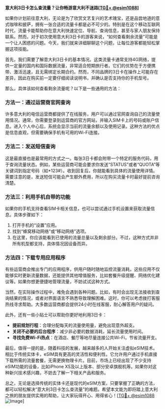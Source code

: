 **意大利3日卡怎么查流量？让你畅游意大利不迷路[[TG💪+ @esim1088](https://t.me/s/esim1088)]**

如果你计划前往意大利，无论是为了欣赏文艺复兴的艺术瑰宝，还是品尝地道的意式咖啡和披萨，拥有一张合适的流量卡都是必不可少的。特别是在这个移动互联网时代，流量卡能帮助你在意大利快速定位、导航、查询信息，甚至与家人朋友保持联系。然而，对于初次使用意大利3日卡的游客来说，“如何查看剩余流量”可能是一个让人困惑的问题。今天，我们就来详细聊聊这个问题，让每位游客都能轻松掌握这项技能。

首先，我们需要了解意大利3日卡的基本情况。这类流量卡通常支持4G网络，提供一定量的国内和国际数据流量，非常适合短期旅行者。它们的优势在于方便携带、激活迅速，且无需绑定长期合约。然而，不同品牌的3日卡在操作上可能存在差异，因此在购买前一定要仔细阅读说明书，并确认是否支持你的手机型号。

那么，具体该如何查看剩余流量呢？以下是一些通用的方法：

### 方法一：通过运营商官网查询

许多意大利的电信运营商都提供了在线服务，用户可以通过官网查询自己的流量使用情况。通常，你需要登录到运营商的官方网站，并输入SIM卡上的号码或账户信息。进入个人中心后，系统会显示当前的流量余额以及使用记录。这种方法的优点是信息直观，但需要确保手机有可用的Wi-Fi连接。

### 方法二：发送短信查询

这是最直接也是最常用的方式之一。每张3日卡都会附带一个特定的服务代码，用于查询流量状态。例如，某些运营商可能会要求你发送“STATUS”或者“QUOTA”等关键词到指定号码（如*123#）。收到回复后，你就能看到具体的流量使用详情。需要注意的是，发送短信可能会产生额外费用，所以在购买流量卡时最好提前咨询清楚。

### 方法三：利用手机自带的功能

如果你的手机支持查看SIM卡相关信息，也可以尝试通过手机设置来获取流量信息。具体步骤如下：
1. 打开手机的“设置”应用。
2. 找到“蜂窝移动网络”或“移动网络”选项。
3. 在这里，你应该能看到已使用的流量总量以及剩余部分。不过，这种方式并非所有机型都支持，具体情况因设备而异。

### 方法四：下载专用应用程序

有些运营商会推出专门的应用程序，供用户随时随地监控流量消耗。这些应用不仅能够实时更新流量数据，还能提供其他增值服务，比如套餐升级提醒、网络优化建议等。如果你想更便捷地管理流量，不妨试试这种方式。

当然，在实际操作过程中，难免会遇到各种问题。比如，有时会出现无法接收到查询结果的情况，或者对界面语言不熟悉导致理解困难。这时，你可以考虑拨打客服热线寻求帮助。大多数运营商都会提供24小时在线客服，耐心解答用户的疑问。

此外，还有一些小贴士可以帮助你更好地利用3日卡：
- **提前规划行程**：合理分配每天的流量使用量，避免出现意外超支。
- **关闭不必要的后台程序**：减少非必要的数据消耗，延长流量使用时间。
- **寻找免费Wi-Fi热点**：在酒店、餐厅等地尽量连接公共Wi-Fi，节省流量开支。

最后，值得一提的是，随着科技的发展，越来越多的人开始关注虚拟eSIM技术。相比于传统实体卡，eSIM具有更高的灵活性和便利性。它允许用户通过手机直接下载所需的流量套餐，无需更换物理卡片。目前，市场上已经出现了不少支持eSIM功能的设备，比如iPhone XS及以上版本、部分安卓旗舰机等。如果你对这种新兴技术感兴趣，不妨去了解一下相关产品和服务。

总之，无论是选择传统的实体卡还是现代的eSIM方案，只要掌握了正确的方法，都可以轻松解决“意大利3日卡怎么查流量”的难题。希望本文能为即将踏上意大利之旅的朋友提供实用的帮助，让大家玩得开心、用得省心！[[TG💪+ @esim1088](https://t.me/s/esim1088) ![Image](https://i.postimg.cc/4NQfJmqS/Snipaste-2025-05-13-00-14-12.png)]